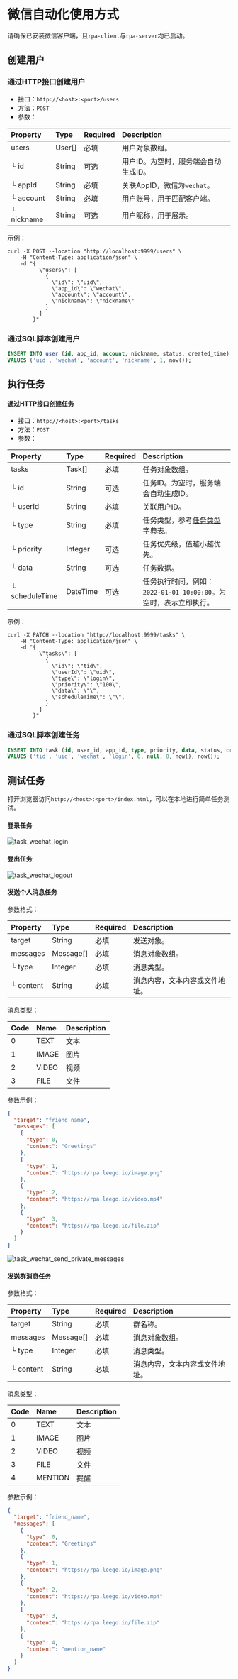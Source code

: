 # 微信自动化使用方式

请确保已安装微信客户端，且`rpa-client`与`rpa-server`均已启动。

## 创建用户

### 通过HTTP接口创建用户

- 接口：`http://<host>:<port>/users`
- 方法：`POST`
- 参数：

| Property   | Type   | Required | Description          |
|:-----------|:-------|:---------|:---------------------|
| users      | User[] | 必填       | 用户对象数组。              |
| └ id       | String | 可选       | 用户ID。为空时，服务端会自动生成ID。 |
| └ appId    | String | 必填       | 关联AppID，微信为`wechat`。 |
| └ account  | String | 必填       | 用户账号，用于匹配客户端。        |
| └ nickname | String | 可选       | 用户昵称，用于展示。           |

示例：

```shell
curl -X POST --location "http://localhost:9999/users" \
    -H "Content-Type: application/json" \
    -d "{
          \"users\": [
            {
              \"id\": \"uid\",
              \"app_id\": \"wechat\",
              \"account\": \"account\",
              \"nickname\": \"nickname\"
            }
          ]
        }"
```

### 通过SQL脚本创建用户

```sql
INSERT INTO user (id, app_id, account, nickname, status, created_time)
VALUES ('uid', 'wechat', 'account', 'nickname', 1, now());
```

## 执行任务

#### 通过HTTP接口创建任务

- 接口：`http://<host>:<port>/tasks`
- 方法：`POST`
- 参数：

| Property       | Type     | Required | Description                                 |
|:---------------|:---------|:---------|:--------------------------------------------|
| tasks          | Task[]   | 必填       | 任务对象数组。                                     |
| └ id           | String   | 可选       | 任务ID。为空时，服务端会自动生成ID。                        |
| └ userId       | String   | 必填       | 关联用户ID。                                     |
| └ type         | String   | 必填       | 任务类型，参考[任务类型字典表](./app_task_type.md)。       |
| └ priority     | Integer  | 可选       | 任务优先级，值越小越优先。                               |
| └ data         | String   | 可选       | 任务数据。                                       |
| └ scheduleTime | DateTime | 可选       | 任务执行时间，例如：`2022-01-01 10:00:00`。为空时，表示立即执行。 |

示例：

```shell
curl -X PATCH --location "http://localhost:9999/tasks" \
    -H "Content-Type: application/json" \
    -d "{
          \"tasks\": [
            {
              \"id\": \"tid\",
              \"userId\": \"uid\",
              \"type\": \"login\",
              \"priority\": \"100\",
              \"data\": \"\",
              \"scheduleTime\": \"\",
            }
          ]
        }"
```

### 通过SQL脚本创建任务

```sql
INSERT INTO task (id, user_id, app_id, type, priority, data, status, created_time, schedule_time)
VALUES ('tid', 'uid', 'wechat', 'login', 0, null, 0, now(), now());
```

## 测试任务

打开浏览器访问`http://<host>:<port>/index.html`，可以在本地进行简单任务测试。

#### 登录任务

![task_wechat_login](./images/task_wechat_login.gif)

#### 登出任务

![task_wechat_logout](./images/task_wechat_logout.gif)

#### 发送个人消息任务

参数格式：

| Property  | Type      | Required | Description     |
|:----------|:----------|:---------|:----------------|
| target    | String    | 必填       | 发送对象。           |
| messages  | Message[] | 必填       | 消息对象数组。         |
| └ type    | Integer   | 必填       | 消息类型。           |
| └ content | String    | 必填       | 消息内容，文本内容或文件地址。 |

消息类型：

| Code | Name    | Description |
|:-----|:--------|:------------|
| 0    | TEXT    | 文本          |
| 1    | IMAGE   | 图片          |
| 2    | VIDEO   | 视频          |
| 3    | FILE    | 文件          |

参数示例：

```json
{
  "target": "friend_name",
  "messages": [
    {
      "type": 0,
      "content": "Greetings"
    },
    {
      "type": 1,
      "content": "https://rpa.leego.io/image.png"
    },
    {
      "type": 2,
      "content": "https://rpa.leego.io/video.mp4"
    },
    {
      "type": 3,
      "content": "https://rpa.leego.io/file.zip"
    }
  ]
}
```

![task_wechat_send_private_messages](./images/task_wechat_send_private_messages.gif)

#### 发送群消息任务

参数格式：

| Property  | Type      | Required | Description     |
|:----------|:----------|:---------|:----------------|
| target    | String    | 必填       | 群名称。            |
| messages  | Message[] | 必填       | 消息对象数组。         |
| └ type    | Integer   | 必填       | 消息类型。           |
| └ content | String    | 必填       | 消息内容，文本内容或文件地址。 |

消息类型：

| Code | Name    | Description |
|:-----|:--------|:------------|
| 0    | TEXT    | 文本          |
| 1    | IMAGE   | 图片          |
| 2    | VIDEO   | 视频          |
| 3    | FILE    | 文件          |
| 4    | MENTION | 提醒          |

参数示例：

```json
{
  "target": "friend_name",
  "messages": [
    {
      "type": 0,
      "content": "Greetings"
    },
    {
      "type": 1,
      "content": "https://rpa.leego.io/image.png"
    },
    {
      "type": 2,
      "content": "https://rpa.leego.io/video.mp4"
    },
    {
      "type": 3,
      "content": "https://rpa.leego.io/file.zip"
    },
    {
      "type": 4,
      "content": "mention_name"
    }
  ]
}
```

